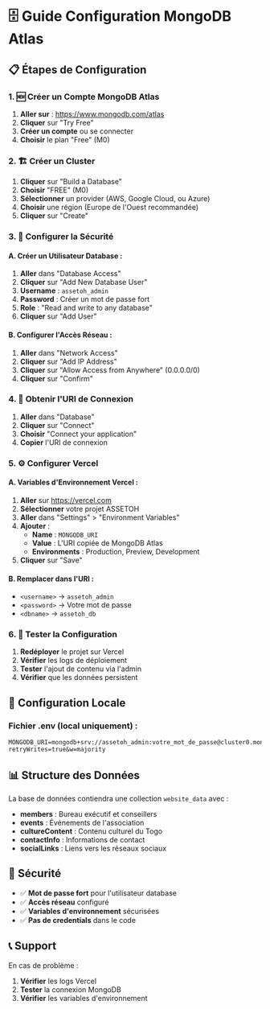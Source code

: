 # 🗄️ Guide Configuration MongoDB Atlas

## 📋 Étapes de Configuration

### **1. 🆕 Créer un Compte MongoDB Atlas**

1. **Aller sur** : https://www.mongodb.com/atlas
2. **Cliquer** sur "Try Free"
3. **Créer un compte** ou se connecter
4. **Choisir** le plan "Free" (M0)

### **2. 🏗️ Créer un Cluster**

1. **Cliquer** sur "Build a Database"
2. **Choisir** "FREE" (M0)
3. **Sélectionner** un provider (AWS, Google Cloud, ou Azure)
4. **Choisir** une région (Europe de l'Ouest recommandée)
5. **Cliquer** sur "Create"

### **3. 🔐 Configurer la Sécurité**

#### **A. Créer un Utilisateur Database :**
1. **Aller** dans "Database Access"
2. **Cliquer** sur "Add New Database User"
3. **Username** : `assetoh_admin`
4. **Password** : Créer un mot de passe fort
5. **Role** : "Read and write to any database"
6. **Cliquer** sur "Add User"

#### **B. Configurer l'Accès Réseau :**
1. **Aller** dans "Network Access"
2. **Cliquer** sur "Add IP Address"
3. **Cliquer** sur "Allow Access from Anywhere" (0.0.0.0/0)
4. **Cliquer** sur "Confirm"

### **4. 🔗 Obtenir l'URI de Connexion**

1. **Aller** dans "Database"
2. **Cliquer** sur "Connect"
3. **Choisir** "Connect your application"
4. **Copier** l'URI de connexion

### **5. ⚙️ Configurer Vercel**

#### **A. Variables d'Environnement Vercel :**
1. **Aller** sur https://vercel.com
2. **Sélectionner** votre projet ASSETOH
3. **Aller** dans "Settings" > "Environment Variables"
4. **Ajouter** :
   - **Name** : `MONGODB_URI`
   - **Value** : L'URI copiée de MongoDB Atlas
   - **Environments** : Production, Preview, Development
5. **Cliquer** sur "Save"

#### **B. Remplacer dans l'URI :**
- `<username>` → `assetoh_admin`
- `<password>` → Votre mot de passe
- `<dbname>` → `assetoh_db`

### **6. 🧪 Tester la Configuration**

1. **Redéployer** le projet sur Vercel
2. **Vérifier** les logs de déploiement
3. **Tester** l'ajout de contenu via l'admin
4. **Vérifier** que les données persistent

## 🔧 Configuration Locale

### **Fichier .env (local uniquement) :**
```env
MONGODB_URI=mongodb+srv://assetoh_admin:votre_mot_de_passe@cluster0.mongodb.net/assetoh_db?retryWrites=true&w=majority
```

## 📊 Structure des Données

La base de données contiendra une collection `website_data` avec :
- **members** : Bureau exécutif et conseillers
- **events** : Événements de l'association
- **cultureContent** : Contenu culturel du Togo
- **contactInfo** : Informations de contact
- **socialLinks** : Liens vers les réseaux sociaux

## 🚨 Sécurité

- ✅ **Mot de passe fort** pour l'utilisateur database
- ✅ **Accès réseau** configuré
- ✅ **Variables d'environnement** sécurisées
- ✅ **Pas de credentials** dans le code

## 📞 Support

En cas de problème :
1. **Vérifier** les logs Vercel
2. **Tester** la connexion MongoDB
3. **Vérifier** les variables d'environnement
